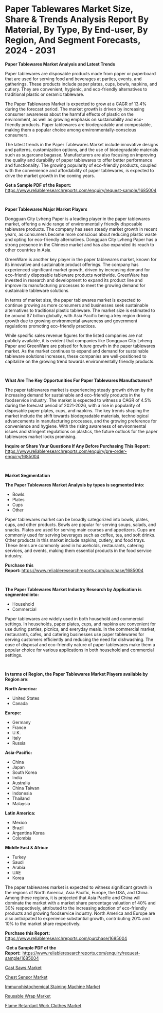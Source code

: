 <p><h1>Paper Tablewares Market Size, Share & Trends Analysis Report By Material, By Type, By End-user, By Region, And Segment Forecasts, 2024 - 2031</h1></p><p><strong>Paper Tablewares Market Analysis and Latest Trends</strong></p>
<p><p>Paper tablewares are disposable products made from paper or paperboard that are used for serving food and beverages at parties, events, and gatherings. These products include paper plates, cups, bowls, napkins, and cutlery. They are convenient, hygienic, and eco-friendly alternatives to traditional plastic or ceramic tableware.</p><p>The Paper Tablewares Market is expected to grow at a CAGR of 13.4% during the forecast period. The market growth is driven by increasing consumer awareness about the harmful effects of plastic on the environment, as well as growing emphasis on sustainability and eco-friendly products. Paper tablewares are biodegradable and compostable, making them a popular choice among environmentally-conscious consumers.</p><p>The latest trends in the Paper Tablewares Market include innovative designs and patterns, customization options, and the use of biodegradable materials such as sugarcane bagasse. Manufacturers are also focusing on improving the quality and durability of paper tablewares to offer better performance and functionality. The growing popularity of eco-friendly products, coupled with the convenience and affordability of paper tablewares, is expected to drive the market growth in the coming years.</p></p>
<p><strong>Get a Sample PDF of the Report:&nbsp;</strong> <a href="https://www.reliableresearchreports.com/enquiry/request-sample/1685004">https://www.reliableresearchreports.com/enquiry/request-sample/1685004</a></p>
<p>&nbsp;</p>
<p><strong>Paper Tablewares Major Market Players</strong></p>
<p><p>Dongguan City Lvheng Paper is a leading player in the paper tablewares market, offering a wide range of environmentally friendly disposable tableware products. The company has seen steady market growth in recent years, as consumers become more conscious about reducing plastic waste and opting for eco-friendly alternatives. Dongguan City Lvheng Paper has a strong presence in the Chinese market and has also expanded its reach to other countries in Asia.</p><p>GreenWare is another key player in the paper tablewares market, known for its innovative and sustainable product offerings. The company has experienced significant market growth, driven by increasing demand for eco-friendly disposable tableware products worldwide. GreenWare has invested in research and development to expand its product line and improve its manufacturing processes to meet the growing demand for sustainable tableware solutions.</p><p>In terms of market size, the paper tablewares market is expected to continue growing as more consumers and businesses seek sustainable alternatives to traditional plastic tableware. The market size is estimated to be around $7 billion globally, with Asia Pacific being a key region driving growth due to growing environmental awareness and government regulations promoting eco-friendly practices.</p><p>While specific sales revenue figures for the listed companies are not publicly available, it is evident that companies like Dongguan City Lvheng Paper and GreenWare are poised for future growth in the paper tablewares market. As the market continues to expand and demand for sustainable tableware solutions increases, these companies are well-positioned to capitalize on the growing trend towards environmentally friendly products.</p></p>
<p>&nbsp;</p>
<p><strong>What Are The Key Opportunities For Paper Tablewares Manufacturers?</strong></p>
<p><p>The paper tablewares market is experiencing steady growth driven by the increasing demand for sustainable and eco-friendly products in the foodservice industry. The market is expected to witness a CAGR of 4.5% during the forecast period of 2021-2026, with a rise in popularity of disposable paper plates, cups, and napkins. The key trends shaping the market include the shift towards biodegradable materials, technological advancements in manufacturing processes, and the growing preference for convenience and hygiene. With the rising awareness of environmental issues and stringent regulations on plastics, the future outlook for the paper tablewares market looks promising.</p></p>
<p><strong>Inquire or Share Your Questions If Any Before Purchasing This Report:</strong> <a href="https://www.reliableresearchreports.com/enquiry/pre-order-enquiry/1685004">https://www.reliableresearchreports.com/enquiry/pre-order-enquiry/1685004</a></p>
<p>&nbsp;</p>
<p><strong>Market Segmentation</strong></p>
<p><strong>The Paper Tablewares Market Analysis by types is segmented into:</strong></p>
<p><ul><li>Bowls</li><li>Plates</li><li>Cups</li><li>Other</li></ul></p>
<p><p>Paper tablewares market can be broadly categorized into bowls, plates, cups, and other products. Bowls are popular for serving soups, salads, and snacks. Plates are used for serving main courses and appetizers. Cups are commonly used for serving beverages such as coffee, tea, and soft drinks. Other products in this market include napkins, cutlery, and food trays. These items are commonly used in households, restaurants, catering services, and events, making them essential products in the food service industry.</p></p>
<p><strong>Purchase this Report:&nbsp;</strong><a href="https://www.reliableresearchreports.com/purchase/1685004">https://www.reliableresearchreports.com/purchase/1685004</a></p>
<p>&nbsp;</p>
<p><strong>The Paper Tablewares Market Industry Research by Application is segmented into:</strong></p>
<p><ul><li>Household</li><li>Commercial</li></ul></p>
<p><p>Paper tablewares are widely used in both household and commercial settings. In households, paper plates, cups, and napkins are convenient for use during parties, picnics, and everyday meals. In the commercial market, restaurants, cafes, and catering businesses use paper tablewares for serving customers efficiently and reducing the need for dishwashing. The ease of disposal and eco-friendly nature of paper tablewares make them a popular choice for various applications in both household and commercial settings.</p></p>
<p>&nbsp;</p>
<p><strong>In terms of Region, the Paper Tablewares Market Players available by Region are:</strong></p>
<p>
    <p> <strong> North America: </strong>
        <ul>
            <li>United States</li>
            <li>Canada</li>
        </ul>
        </p> 
    <p> <strong> Europe: </strong>
        <ul>
            <li>Germany</li>
            <li>France</li>
            <li>U.K.</li>
            <li>Italy</li>
            <li>Russia</li>
        </ul>
        </p> 
    <p> <strong> Asia-Pacific: </strong>
        <ul>
            <li>China</li>
            <li>Japan</li>
            <li>South Korea</li>
            <li>India</li>
            <li>Australia</li>
            <li>China Taiwan</li>
            <li>Indonesia</li>
            <li>Thailand</li>
            <li>Malaysia</li>
        </ul>
        </p> 
    <p> <strong> Latin America: </strong>
        <ul>
            <li>Mexico</li>
            <li>Brazil</li>
            <li>Argentina Korea</li>
            <li>Colombia</li>
        </ul>
        </p> 
    <p> <strong> Middle East & Africa: </strong>
        <ul>
            <li>Turkey</li>
            <li>Saudi</li>
            <li>Arabia</li>
            <li>UAE</li>
            <li>Korea</li>
        </ul>
    </p>
    </p>
<p><p>The paper tablewares market is expected to witness significant growth in the regions of North America, Asia Pacific, Europe, the USA, and China. Among these regions, it is projected that Asia Pacific and China will dominate the market with a market share percentage valuation of 40% and 30% respectively, attributed to the increasing adoption of eco-friendly products and growing foodservice industry. North America and Europe are also anticipated to experience substantial growth, contributing 20% and 10% to the market share respectively.</p></p>
<p><strong>Purchase this Report: </strong><a href="https://www.reliableresearchreports.com/purchase/1685004">https://www.reliableresearchreports.com/purchase/1685004</a></p>
<p>&nbsp;<strong>Get a Sample PDF of the Report:&nbsp;&nbsp;</strong><a href="https://www.reliableresearchreports.com/enquiry/request-sample/1685004">https://www.reliableresearchreports.com/enquiry/request-sample/1685004</a></p>
<p><strong></strong></p>
<p><p><a href="https://medium.com/@judyolson40/cast-saws-market-insights-into-market-cagr-market-trends-and-growth-strategies-6431ff22201c">Cast Saws Market</a></p><p><a href="https://medium.com/@juliemoreno2007/chest-sensor-market-size-market-outlook-and-market-forecast-2024-to-2031-1c93a6d3f6c9">Chest Sensor Market</a></p><p><a href="https://github.com/jodemen/Market-Research-Report-List-1/blob/main/immunohistochemical-staining-machine-market.md">Immunohistochemical Staining Machine Market</a></p><p><a href="https://issuu.com/reportprime-2/docs/reusable-wrap-market-size-2030.pptx">Reusable Wrap Market</a></p><p><a href="https://github.com/jj19131/Market-Research-Report-List-1/blob/main/flame-retardant-work-clothes-market.md">Flame Retardant Work Clothes Market</a></p></p>